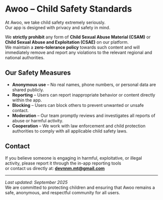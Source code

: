 # Awoo – Child Safety Standards

At Awoo, we take child safety extremely seriously.  
Our app is designed with privacy and safety in mind.  

We **strictly prohibit** any form of **Child Sexual Abuse Material (CSAM)** or **Child Sexual Abuse and Exploitation (CSAE)** on our platform.  
We maintain a **zero-tolerance policy** towards such content and will immediately remove and report any violations to the relevant regional and national authorities.

## Our Safety Measures
- **Anonymous use** – No real names, phone numbers, or personal data are shared publicly.  
- **Reporting** – Users can report inappropriate behavior or content directly within the app.  
- **Blocking** – Users can block others to prevent unwanted or unsafe contact.  
- **Moderation** – Our team promptly reviews and investigates all reports of abuse or harmful activity.  
- **Cooperation** – We work with law enforcement and child protection authorities to comply with all applicable child safety laws.  

## Contact
If you believe someone is engaging in harmful, exploitative, or illegal activity, please report it through the in-app reporting tools  
or contact us directly at: **devnnm.mt@gmail.com**  

---

*Last updated: September 2025*  
We are committed to protecting children and ensuring that Awoo remains a safe, anonymous, and respectful community for all users.
